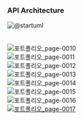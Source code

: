 ### API Architecture
![@startuml](https://github.com/user-attachments/assets/493d68f7-6fdb-4ae5-9e34-28fa9e363334)
<br><br><br>
![포트폴리오_page-0010](https://github.com/user-attachments/assets/ea93d0d8-7531-4c7f-a19c-20fe22aa11ad)
<br>
![포트폴리오_page-0011](https://github.com/user-attachments/assets/ea5eca75-5e60-4328-a7e2-cdd7ca5094b5)
<br>
![포트폴리오_page-0012](https://github.com/user-attachments/assets/5c63994e-6217-4aef-849d-68bcf5fa71db)
<br>
![포트폴리오_page-0013](https://github.com/user-attachments/assets/d54f17eb-17cb-47ca-b1f1-031905716468)
<br>
![포트폴리오_page-0014](https://github.com/user-attachments/assets/575a3bbe-396a-45e0-a3e8-d0c0d1f0aeda)
<br>
![포트폴리오_page-0015](https://github.com/user-attachments/assets/5053ecec-2c8a-46ba-83e7-937fadadb97f)
<br>
![포트폴리오_page-0016](https://github.com/user-attachments/assets/77db7bfc-d806-4a46-892c-75e98b65e816)
<br>
[![포트폴리오_page-0017](https://github.com/user-attachments/assets/559a564c-3748-4b1b-a1ec-b1fafd35aad6)](https://youtu.be/bYcNS9IFUzw?si=2McwxKaz_5EsH3TU)
